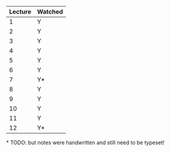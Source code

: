 Lecture | Watched
--------|---------
1 | Y
2 | Y
3 | Y
4 | Y
5 | Y
6 | Y
7 | Y*
8 | Y
9 | Y
10| Y
11| Y
12| Y*


\* TODO: but notes were handwritten and still need to be typeset!
